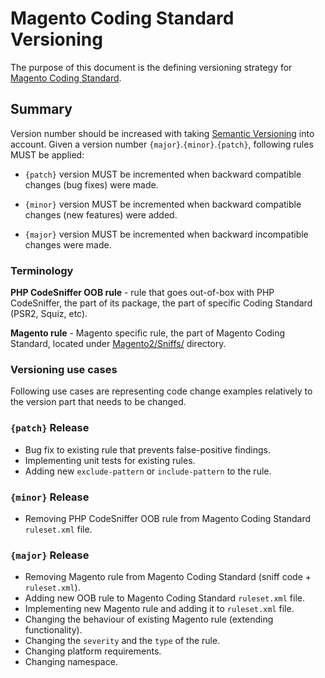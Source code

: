 # Magento Coding Standard Versioning

The purpose of this document is the defining versioning strategy for [Magento Coding Standard](https://github.com/magento/magento-coding-standard).

## Summary

Version number should be increased with taking [Semantic Versioning](https://semver.org/) into account.
Given a version number `{major}`.`{minor}`.`{patch}`, following rules MUST be applied:

- `{patch}` version MUST be incremented when backward compatible changes (bug fixes) were made.

- `{minor}` version MUST be incremented when backward compatible changes (new features) were added.

- `{major}` version MUST be incremented when backward incompatible changes were made.

### Terminology

**PHP CodeSniffer OOB rule** - rule that goes out-of-box with PHP CodeSniffer, the part of its package, the part of specific Coding Standard (PSR2, Squiz, etc).

**Magento rule** - Magento specific rule, the part of Magento Coding Standard, located under [Magento2/Sniffs/](https://github.com/magento/magento-coding-standard/tree/develop/Magento2/Sniffs) directory.

### Versioning use cases

Following use cases are representing code change examples relatively to the version part that needs to be changed.

### `{patch}` Release
- Bug fix to existing rule that prevents false-positive findings.
- Implementing unit tests for existing rules.
- Adding new `exclude-pattern` or `include-pattern` to the rule.

### `{minor}` Release
- Removing PHP CodeSniffer OOB rule from Magento Coding Standard `ruleset.xml` file.

### `{major}` Release
- Removing Magento rule from Magento Coding Standard (sniff code + `ruleset.xml`).
- Adding new OOB rule to Magento Coding Standard `ruleset.xml` file.
- Implementing new Magento rule and adding it to `ruleset.xml` file.
- Changing the behaviour of existing Magento rule (extending functionality).
- Changing the `severity` and the `type` of the rule.
- Changing platform requirements.
- Changing namespace.
